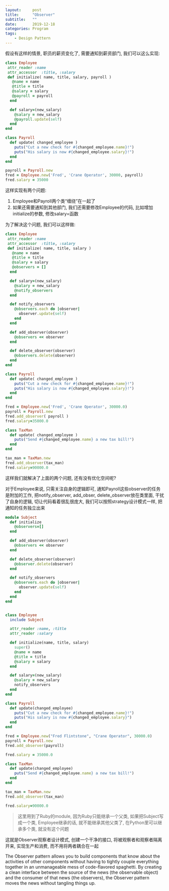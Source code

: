 ```yaml
---
layout:     post
title:      "Observer"
subtitle:   ""
date:       2019-12-18
categories: Program
tags:
    - Design Pattern
---
```


假设有这样的情景, 职员的薪资变化了, 需要通知到薪资部门, 我们可以这么实现:

```ruby
class Employee
 attr_reader :name
 attr_accessor  :title, :salary
 def initialize( name, title, salary, payroll )
   @name = name
   @title = title
   @salary = salary
   @payroll = payroll
  end

  def salary=(new_salary)
    @salary = new_salary
    @payroll.update(self)
  end
end

class Payroll
  def update( changed_employee )
    puts("Cut a new check for #{changed_employee.name}!")
    puts("His salary is now #{changed_employee.salary}!")
  end
end

payroll = Payroll.new
fred = Employee.new('Fred', 'Crane Operator', 30000, payroll)
fred.salary = 35000
```

这样实现有两个问题:

1. Employee和Payroll两个类“缠绕”在一起了
2. 如果还需要通知到其他部门, 我们还需要修改Employee的代码, 比如增加initialize的参数, 修改salary=函数

为了解决这个问题, 我们可以这样做:

```ruby
class Employee
 attr_reader :name
 attr_accessor  :title, :salary
 def initialize( name, title, salary )
   @name = name
   @title = title
   @salary = salary
   @observers = []
  end

  def salary=(new_salary)
    @salary = new_salary
    @notify_observers
  end

  def notify_observers
    @observers.each do |observer|
      observer.update(self)
    end
  end

  def add_observer(observer)
    @observers << observer
  end

  def delete_observer(observer)
    @observers.delete(observer)
  end
end

class Payroll
  def update( changed_employee )
    puts("Cut a new check for #{changed_employee.name}!")
    puts("His salary is now #{changed_employee.salary}!")
  end
end

fred = Employee.new('Fred', 'Crane Operator', 30000.0)
payroll = Payroll.new
fred.add_observer( payroll )
fred.salary=35000.0

class TaxMan
  def update( changed_employee )
    puts("Send #{changed_employee.name} a new tax bill!")
  end
end

tax_man = TaxMan.new
fred.add_observer(tax_man)
fred.salary=90000.0
```

这样我们就解决了上面的两个问题, 还有没有优化空间呢?

对于Employee来说, 只需关注自身的逻辑即可, 通知Payroll这些observer的任务是附加的工作, 把notify_observer, add_obser, delete_observer放在类里面, 干扰了自身的逻辑, 切让代码看着很乱很庞大, 我们可以按照strategy设计模式一样, 把通知的任务独立出来

```ruby
module Subject
  def initialize
    @observers=[]
  end

  def add_observer(observer)
    @observers << observer
  end

  def delete_observer(observer)
    @observer.delete(observer)
  end

  def notify_observers
    @observers.each do |observer|
      observer.update(self)
    end
  end
end


class Employee
  include Subject

  attr_reader :name, :title
  attr_reader :salary

  def initialize(name, title, salary)
    super()
    @name = name
    @title = title
    @salary = salary
  end

  def salary=(new_salary)
    @salary = new_salary
    notify_observers
  end
end

class Payroll
  def update(changed_employee)
    puts("Cut a new check for #{changed_employee.name}!")
    puts("His salary is now #{changed_employee.salary}")
  end
end

fred = Employee.new("Fred Flintstone", "Crane Operator", 30000.0)
payroll = Payroll.new
fred.add_observer(payroll)

fred.salary = 35000.0

class TaxMan
  def update(changed_employee)
    puts("Send #{changed_employee.name} a new tax bill!")
  end
end

tax_man = TaxMan.new
fred.add_observer(tax_man)

fred.salary=90000.0
```

> 这里用到了Ruby的module, 因为Ruby只能继承一个父类, 如果把Subject写成一个类, Employee继承的话, 就不能继承其他父类了, 在Python里可以继承多个类, 就没有这个问题

这就是Observer观察者设计模式, 创建一个干净的接口, 将被观察者和观察者隔离开来, 实现生产和消费, 而不用将两者耦合在一起

The Observer pattern allows you to build components that know about the activities of other components without having to tightly couple everything together in an unmanageable mess of code-flavored spaghetti. By creating a clean interface between the source of the news (the observable object) and the consumer of that news (the observers), the Observer pattern moves the news without tangling things up.

